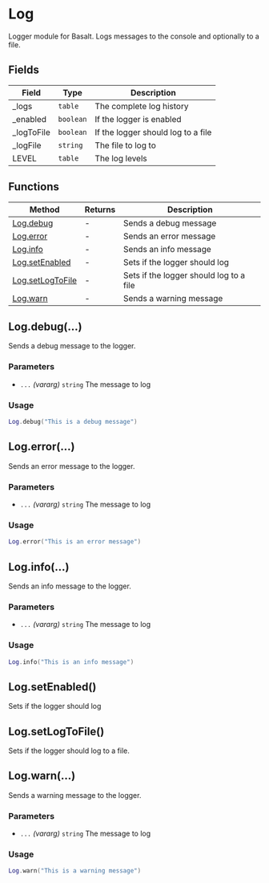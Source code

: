 # Log
Logger module for Basalt. Logs messages to the console and optionally to a file.

## Fields

|Field|Type|Description|
|---|---|---|
|_logs|`table`|The complete log history|
|_enabled|`boolean`|If the logger is enabled|
|_logToFile|`boolean`|If the logger should log to a file|
|_logFile|`string`|The file to log to|
|LEVEL|`table`|The log levels|

## Functions

|Method|Returns|Description|
|---|---|---|
|[Log.debug](#Log.debug)|-|Sends a debug message
|[Log.error](#Log.error)|-|Sends an error message
|[Log.info](#Log.info)|-|Sends an info message
|[Log.setEnabled](#Log.setEnabled)|-|Sets if the logger should log
|[Log.setLogToFile](#Log.setLogToFile)|-|Sets if the logger should log to a file
|[Log.warn](#Log.warn)|-|Sends a warning message


## Log.debug(...)
Sends a debug message to the logger.

### Parameters
* `...` *(vararg)* `string` The message to log

### Usage
 ```lua
Log.debug("This is a debug message")
```

## Log.error(...)
Sends an error message to the logger.

### Parameters
* `...` *(vararg)* `string` The message to log

### Usage
 ```lua
Log.error("This is an error message")
```

## Log.info(...)
Sends an info message to the logger.

### Parameters
* `...` *(vararg)* `string` The message to log

### Usage
 ```lua
Log.info("This is an info message")
```

## Log.setEnabled()
Sets if the logger should log

## Log.setLogToFile()
Sets if the logger should log to a file.

## Log.warn(...)
Sends a warning message to the logger.

### Parameters
* `...` *(vararg)* `string` The message to log

### Usage
 ```lua
Log.warn("This is a warning message")
```


